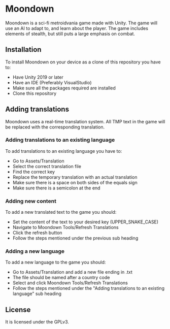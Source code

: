 # Moondown
Moondown is a sci-fi metroidvania game made
with Unity. The game will use an AI to 
adapt to, and learn about the player. The 
game includes elements of stealth, but still 
puts a large emphasis on combat.

## Installation 
To install Moondown on your device as a clone
of this repository you have to:
* Have Unity 2019 or later
* Have an IDE (Preferably VisualStudio)
* Make sure all the packages required are installed 
* Clone this repository 

## Adding translations
Moondown uses a real-time translation system. All TMP 
text in the game will be replaced with the corresponding translation.

### Adding translations to an existing language
To add translations to an existing language you have to:
* Go to Assets/Translation
* Select the correct translation file
* Find the correct key
* Replace the temporary translation with an actual translation
* Make sure there is a space on both sides of the equals sign
* Make sure there is a semicolon at the end

### Adding new content
To add a new translated text to the game you should:
* Set the content of the text to your desired key (UPPER_SNAKE_CASE)
* Navigate to Moondown Tools/Refresh Translations
* Click the refresh button
* Follow the steps mentioned under the previous sub heading

### Adding a new language
To add a new language to the game you should:
* Go to Assets/Translation and add a new file ending in .txt
* The file should be named after a country code 
* Select and click Moondown Tools/Refresh Translations
* Follow the steps mentioned under the "Adding translations to an existing language" sub heading

## License 

It is licensed under the GPLv3.
